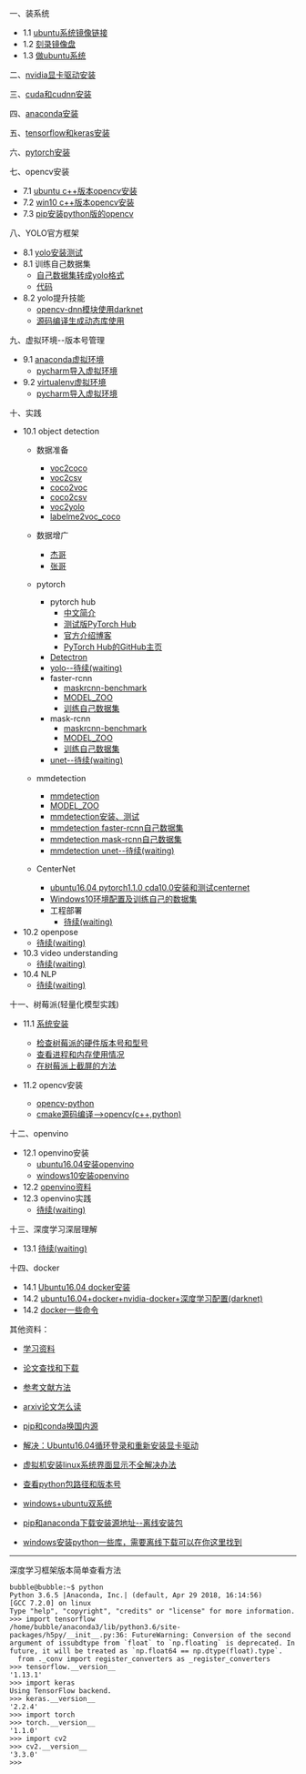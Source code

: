 一、装系统  
+ 1.1 [ubuntu系统镜像链接](http://note.youdao.com/noteshare?id=8d2854f7afcef0f707eb488e15536239&sub=95DDAD1F5E044C3E8D070E87D001FA2B)   
+ 1.2 [刻录镜像盘](http://note.youdao.com/noteshare?id=345f6cb56f5e5070aeaeecde6145f94b&sub=0E01296BC8734890AFB4DEF0B5AEB3E8)   
+ 1.3 [做ubuntu系统](http://note.youdao.com/noteshare?id=3545e0cfde5ea4b58ddc3d999ca32911&sub=0223DFF8B1FB4E46BFE565F2D743FFED)  

二、[nvidia显卡驱动安装](http://note.youdao.com/noteshare?id=b19435701f4e6a5133f7e6d0425f3705&sub=FAD9B32FA17347B899CE8DA4A65C77D8)  

三、[cuda和cudnn安装](http://note.youdao.com/noteshare?id=37733a47511ed1ef5ad57f16f5b59bca&sub=08FF78F413F643EF88C55CE98CED84FA)  

四、[anaconda安装](http://note.youdao.com/noteshare?id=ac5489887fdb5a289238ab135c93048a&sub=4D79E2D7EAA64B7D93FD9D8FF00C5064)  

五、[tensorflow和keras安装](http://note.youdao.com/noteshare?id=efabd685c2add61a38750ec1a812dcd9&sub=2EB753EDE7BA4E94AF70DE46563D689F)  

六、[pytorch安装](http://note.youdao.com/noteshare?id=3e2e734e26ecd1e0c763505c312eaed5&sub=27DBBD2A18594353992ABFAB2BDEDE61)  

七、opencv安装
+ 7.1 [ubuntu c++版本opencv安装](http://note.youdao.com/noteshare?id=2f57e026127393d7fc078a6cb1b9598b&sub=ABB136F8F05C43D78391F83BECF4DB94) 
+ 7.2 [win10 c++版本opencv安装](https://blog.csdn.net/fengxinzioo/article/details/88767399)
+ 7.3 [pip安装python版的opencv](http://note.youdao.com/noteshare?id=4cd0d23eecc047acaa3390a938b854d5&sub=1CF13CC8F66542A69E31F01A8FD2615A)

八、YOLO官方框架
+ 8.1 [yolo安装测试](http://note.youdao.com/noteshare?id=49c34adb21a6f281469bfcc3d3ee82b3&sub=1367D6970A6446C29FF8DFD7E7C2EE32)
+ 8.1 训练自己数据集
    * [自己数据集转成yolo格式](http://note.youdao.com/noteshare?id=7ddb40caa5eb439d7cbd6b13ddf543bf&sub=37DC8922EC4340B298D0206DA11D9435)
    * [代码](http://note.youdao.com/noteshare?id=bc08e509741a1791a698f6b02bdc1c34)
+ 8.2 yolo提升技能
    * [opencv-dnn模块使用darknet](http://note.youdao.com/noteshare?id=e9502bac8b9a624f66a41847a2e0371d&sub=093C7CD04527403E95B765FDE761F044)
    * [源码编译生成动态库使用](http://note.youdao.com/noteshare?id=966440429cfac67fb3824faae9cb7c24&sub=08B70D1BBBD94D14B04E5F9BE8E81DEC)
    
九、虚拟环境--版本号管理  
+ 9.1 [anaconda虚拟环境](http://note.youdao.com/noteshare?id=42be69200321a6cb03ce80f70cc29b0c&sub=16482F6C29CC43CB9418168EF4C083DD)
    * [pycharm导入虚拟环境](http://note.youdao.com/noteshare?id=f39ff1edb02db384473a366077b30571&sub=WEBdaec9747ab45ee3fce43b023d496b46c)
+ 9.2 [virtualenv虚拟环境](http://note.youdao.com/noteshare?id=937548c72534f62a8db995af4592c40d&sub=707D6ADECA504C02B06F954127FD6B15)
    * [pycharm导入虚拟环境](http://note.youdao.com/noteshare?id=c1f9b8cd76d1d372168dd9d138934e15&sub=WEB1c7e0e896c616bfe9b9760806bcb9457)

十、实践
+ 10.1 object detection
    * 数据准备  
        * [voc2coco](http://note.youdao.com/noteshare?id=02384f8b8845d3f21d2add6d316f08f2&sub=WEBfd1faa68a14ed8d0d0f1498650f5b677) 
        * [voc2csv](http://note.youdao.com/noteshare?id=e693bff8137b304ef39120c7a8d7845f&sub=WEBab01912a939665ccc835b43b8be4d84d)
        * [coco2voc](http://note.youdao.com/noteshare?id=ef8c749626a650b152392221767c2c79&sub=WEB597890c311eb630e210a94385360cba5)
        * [coco2csv](http://note.youdao.com/noteshare?id=d5fb51a719a19c73280e40efdbda9c72&sub=WEBca0f335a371e079d13132d935cd74bf0)
        * [voc2yolo](http://note.youdao.com/noteshare?id=7ddb40caa5eb439d7cbd6b13ddf543bf&sub=37DC8922EC4340B298D0206DA11D9435)
        * [labelme2voc_coco](https://github.com/spytensor/prepare_detection_dataset)
        
    * 数据增广
        * [杰哥](https://github.com/spytensor/image_aug_for_detection)
        * [张哥](https://github.com/maozezhong/CV_ToolBox/tree/master/DataAugForObjectDetection)
    * pytorch
        + pytorch hub
            * [中文简介](https://tech.sina.com.cn/csj/2019-06-11/doc-ihvhiews8066092.shtml)
            * [测试版PyTorch Hub](https://pytorch.org/hub)
            * [官方介绍博客](https://pytorch.org/blog/towards-reproducible-research-with-pytorch-hub/)
            * [PyTorch Hub的GitHub主页](https://github.com/pytorch/hub)
        + [Detectron](https://github.com/facebookresearch/Detectron)
        + [yolo--待续(waiting)]()
        + faster-rcnn
            * [maskrcnn-benchmark](https://github.com/facebookresearch/maskrcnn-benchmark)
            * [MODEL_ZOO](https://github.com/facebookresearch/maskrcnn-benchmark/blob/master/MODEL_ZOO.md)
            * [训练自己数据集](http://note.youdao.com/noteshare?id=c221e3f926e69048047aa5ae4d77b0c3&sub=WEB2421ed7ba69085cb5a0aef09ebe0908e)
        + mask-rcnn
            * [maskrcnn-benchmark](https://github.com/facebookresearch/maskrcnn-benchmark)
            * [MODEL_ZOO](https://github.com/facebookresearch/maskrcnn-benchmark/blob/master/MODEL_ZOO.md)
            * [训练自己数据集](http://note.youdao.com/noteshare?id=c221e3f926e69048047aa5ae4d77b0c3&sub=WEB2421ed7ba69085cb5a0aef09ebe0908e)
        + [unet--待续(waiting)]()
    * mmdetection
        + [mmdetection](https://github.com/open-mmlab/mmdetection)
        + [MODEL_ZOO](https://github.com/open-mmlab/mmdetection/blob/master/docs/MODEL_ZOO.md)
        + [mmdetection安装、测试](http://note.youdao.com/noteshare?id=d6a042f76dceb9d29b4243f13df30c47&sub=WEB8cff7e76020d17e8a03443f5c232bb4f)
        + [mmdetection faster-rcnn自己数据集](http://note.youdao.com/noteshare?id=8fa446cb298a913b08594ddb3f0e1980)
        + [mmdetection mask-rcnn自己数据集](http://note.youdao.com/noteshare?id=8fa446cb298a913b08594ddb3f0e1980&sub=WEB61f3799147a00ccfcde767330542055d)
        + [mmdetection unet--待续(waiting)]()
    * CenterNet
        + [ubuntu16.04 pytorch1.1.0 cda10.0安装和测试centernet](http://note.youdao.com/noteshare?id=f56d2b06769d42b9ef8400d914690cd9&sub=WEBa54ca59886e009c971e6e966ce300ce9)
        + [Windows10环境配置及训练自己的数据集](http://note.youdao.com/noteshare?id=c6563a68fc8579b91df39ee3b1f79961&sub=A02E80BA21CD4C21925A0E27868998BB)
       + 工程部署
            + [待续(waiting)]()
+ 10.2 openpose
    - [待续(waiting)]()
+ 10.3 video understanding
    + [待续(waiting)]()
+ 10.4 NLP
    * [待续(waiting)]()

十一、树莓派(轻量化模型实践)
+ 11.1 [系统安装](http://note.youdao.com/noteshare?id=aa30892237f8a924f8a3a89cca73d3d8&sub=7FB58236A2034101902868B32032261F)
    * [检查树莓派的硬件版本号和型号](http://note.youdao.com/noteshare?id=ba56949c0d5a85d3072a528dea2f183d&sub=WEBa2786eb5846566677f0d9a7b659ac892)
    * [查看进程和内存使用情况](http://note.youdao.com/noteshare?id=1df700d01baee40714425326be5e049f&sub=WEB1e73a35b43821064c9c5fb0dc5087d9b)
    * [在树莓派上截屏的方法](http://note.youdao.com/noteshare?id=3de5546074934c2b8ab81520677d1821&sub=WEB9f2774e3b1766896d4e4c2d4173ef8a3)

+ 11.2 opencv安装
    * [opencv-python](http://note.youdao.com/noteshare?id=f0c0f31b680a504d095abad097a493f0&sub=5C49B0B7480B4D7DB721F267CCF69C91)
    * [cmake源码编译-->opencv(c++,python)](http://note.youdao.com/noteshare?id=a2d29c31c416cc5cea837b0eb8ae2271&sub=WEB554ecce5e60f91682bc0426b0ddc1056)

十二、openvino
+ 12.1 openvino安装
    + [ubuntu16.04安装openvino](http://note.youdao.com/noteshare?id=8512f1238521d19de65db974cb6cbaac&sub=WEB74805ef8771071d5f6a59a72c9fabc27)
    + [windows10安装openvino](http://note.youdao.com/noteshare?id=47d714a00763e470a47b5ca454e6f4ea&sub=WEBc5be18835df60cd584e948a397eb0359)
+ 12.2 [openvino资料](http://note.youdao.com/noteshare?id=9e88be5252db8f0e252655d4df375824&sub=WEBaad155b5ec1c9ef73c1d9a6e3fcae776)
+ 12.3 openvino实践
    * [待续(waiting)]()

十三、深度学习深层理解
+ 13.1 [待续(waiting)]()

十四、docker
+ 14.1 [Ubuntu16.04 docker安装](http://note.youdao.com/noteshare?id=94c7ef68409cfb91def0ba36aa41ffa0&sub=WEB11bb39c1c704c2acc970be8d350d2645)
+ 14.2 [ubuntu16.04+docker+nvidia-docker+深度学习配置(darknet)](http://note.youdao.com/noteshare?id=b4fcd20f9bd63f21729ade06cef8d39c&sub=D9C47A9322C24D7E951326D6D5D93B45)
+ 14.2 [docker一些命令](http://note.youdao.com/noteshare?id=81923c1c11d36a1a0a507cbd44a457f3&sub=4EB008D54AF74890976EB6C9014F200A)

其他资料：
+ [学习资料](https://github.com/Bubble-water/deeplearning/blob/master/%E5%AD%A6%E4%B9%A0%E8%B5%84%E6%96%99.md)
+ [论文查找和下载](http://note.youdao.com/noteshare?id=713f336aea3736f5b9a3175395c0468a&sub=ECD7BE79AED640FC863D2EC43A3A35C2)
+ [参考文献方法](http://note.youdao.com/noteshare?id=d2ca2afdc50b97cd5d10ce7ad44bf141&sub=7A4E0024B0BD45359227318AE7060E1C)
+ [arxiv论文怎么读](http://note.youdao.com/noteshare?id=42a06ee91e679d750ffc3dc049d3751e&sub=4A727CDDA3FF4F50B748FE6D3DDA0548)

+ [pip和conda换国内源](https://github.com/Bubble-water/deeplearning/blob/master/pip%E5%92%8Cconda%E6%8D%A2%E5%9B%BD%E5%86%85%E6%BA%90.md)
+ [解决：Ubuntu16.04循环登录和重新安装显卡驱动](http://note.youdao.com/noteshare?id=26b3fd8d702ad1e72c96381386fcf500&sub=4445DD8709504B7497833860970818E4)
+ [虚拟机安装linux系统界面显示不全解决办法](http://note.youdao.com/noteshare?id=0d08fde70b892d3b6c3be77d491f9b26&sub=9C957CE5F2264F1CA9B0897252285B09)
+ [查看python包路径和版本号](http://note.youdao.com/noteshare?id=2d91e786aa91c30b9c955dbf8067943f&sub=86D2887F3F964A418CFD0EBD7E7E4203)
+ [windows+ubuntu双系统](http://note.youdao.com/noteshare?id=d9828f20c1c601a065a82d5dc6adbd3c&sub=9B9C645AD4324B559C89CC21443C3D64)
+ [pip和anaconda下载安装源地址--离线安装包](http://note.youdao.com/noteshare?id=c0f25de846da8ef84ab01c452506fdee&sub=E63B786E288B49B084C5A4B597F501BC)
+ [windows安装python一些库，需要离线下载可以在你这里找到](https://www.lfd.uci.edu/~gohlke/pythonlibs/)
----
深度学习框架版本简单查看方法
```
bubble@bubble:~$ python
Python 3.6.5 |Anaconda, Inc.| (default, Apr 29 2018, 16:14:56) 
[GCC 7.2.0] on linux
Type "help", "copyright", "credits" or "license" for more information.
>>> import tensorflow
/home/bubble/anaconda3/lib/python3.6/site-packages/h5py/__init__.py:36: FutureWarning: Conversion of the second argument of issubdtype from `float` to `np.floating` is deprecated. In future, it will be treated as `np.float64 == np.dtype(float).type`.
  from ._conv import register_converters as _register_converters
>>> tensorflow.__version__
'1.13.1'
>>> import keras
Using TensorFlow backend.
>>> keras.__version__
'2.2.4'
>>> import torch
>>> torch.__version__
'1.1.0'
>>> import cv2
>>> cv2.__version__
'3.3.0'
>>>
```
